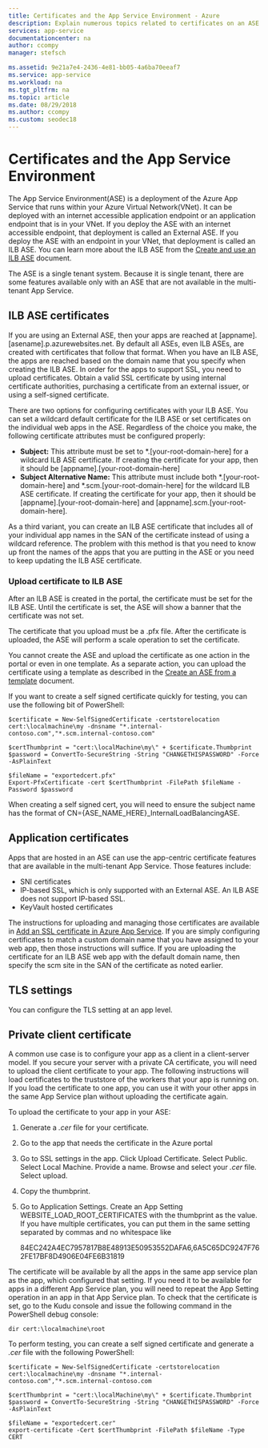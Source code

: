 ```yaml
---
title: Certificates and the App Service Environment - Azure
description: Explain numerous topics related to certificates on an ASE
services: app-service
documentationcenter: na
author: ccompy
manager: stefsch

ms.assetid: 9e21a7e4-2436-4e81-bb05-4a6ba70eeaf7
ms.service: app-service
ms.workload: na
ms.tgt_pltfrm: na
ms.topic: article
ms.date: 08/29/2018
ms.author: ccompy
ms.custom: seodec18
---
```


# Certificates and the App Service Environment 

The App Service Environment(ASE) is a deployment of the Azure App Service that runs within your Azure Virtual Network(VNet). It can be deployed with an internet accessible application endpoint or an application endpoint that is in your VNet. If you deploy the ASE with an internet accessible endpoint, that deployment is called an External ASE. If you deploy the ASE with an endpoint in your VNet, that deployment is called an ILB ASE. You can learn more about the ILB ASE from the [Create and use an ILB ASE](https://docs.microsoft.com/azure/app-service/environment/create-ilb-ase) document.

The ASE is a single tenant system. Because it is single tenant, there are some features available only with an ASE that are not available in the multi-tenant App Service. 

## ILB ASE certificates 

If you are using an External ASE, then your apps are reached at [appname].[asename].p.azurewebsites.net. By default all ASEs, even ILB ASEs, are created with certificates that follow that format. When you have an ILB ASE, the apps are reached based on the domain name that you specify when creating the ILB ASE. In order for the apps to support SSL, you need to upload certificates. Obtain a valid SSL certificate by using internal certificate authorities, purchasing a certificate from an external issuer, or using a self-signed certificate. 

There are two options for configuring certificates with your ILB ASE.  You can set a wildcard default certificate for the ILB ASE or set certificates on the individual web apps in the ASE.  Regardless of the choice you make, the following certificate attributes must be configured properly:

- **Subject:** This attribute must be set to *.[your-root-domain-here] for a wildcard ILB ASE certificate. If creating the certificate for your app, then it should be [appname].[your-root-domain-here]
- **Subject Alternative Name:** This attribute must include both *.[your-root-domain-here] and *.scm.[your-root-domain-here] for the wildcard ILB ASE certificate. If creating the certificate for your app, then it should be [appname].[your-root-domain-here] and [appname].scm.[your-root-domain-here].

As a third variant, you can create an ILB ASE certificate that includes all of your individual app names in the SAN of the certificate instead of using a wildcard reference. The problem with this method is that you need to know up front the names of the apps that you are putting in the ASE or you need to keep updating the ILB ASE certificate.

### Upload certificate to ILB ASE 

After an ILB ASE is created in the portal, the certificate must be set for the ILB ASE. Until the certificate is set, the ASE will show a banner that the certificate was not set.  

The certificate that you upload must be a .pfx file. After the certificate is uploaded, the ASE will perform a scale operation to set the certificate. 

You cannot create the ASE and upload the certificate as one action in the portal or even in one template. As a separate action, you can upload the certificate using a template as described in the [Create an ASE from a template](./create-from-template.md) document.  

If you want to create a self signed certificate quickly for testing, you can use the following bit of PowerShell:

	$certificate = New-SelfSignedCertificate -certstorelocation cert:\localmachine\my -dnsname "*.internal-contoso.com","*.scm.internal-contoso.com"

	$certThumbprint = "cert:\localMachine\my\" + $certificate.Thumbprint
	$password = ConvertTo-SecureString -String "CHANGETHISPASSWORD" -Force -AsPlainText

	$fileName = "exportedcert.pfx"
	Export-PfxCertificate -cert $certThumbprint -FilePath $fileName -Password $password     
When creating a self signed cert, you will need to ensure the subject name has the format of CN={ASE_NAME_HERE}_InternalLoadBalancingASE.

## Application certificates 

Apps that are hosted in an ASE can use the app-centric certificate features that are available in the multi-tenant App Service. Those features include:  

- SNI certificates 
- IP-based SSL, which is only supported with an External ASE.  An ILB ASE does not support IP-based SSL.
- KeyVault hosted certificates 

The instructions for uploading and managing those certificates are available in [Add an SSL certificate in Azure App Service](../configure-ssl-certificate.md).  If you are simply configuring certificates to match a custom domain name that you have assigned to your web app, then those instructions will suffice. If you are uploading the certificate for an ILB ASE web app with the default domain name, then specify the scm site in the SAN of the certificate as noted earlier. 

## TLS settings 

You can configure the TLS setting at an app level.  

## Private client certificate 

A common use case is to configure your app as a client in a client-server model. If you secure your server with a private CA certificate, you will need to upload the client certificate to your app.  The following instructions will load certificates to the truststore of the workers that your app is running on. If you load the certificate to one app, you can use it with your other apps in the same App Service plan without uploading the certificate again.

To upload the certificate to your app in your ASE:

1. Generate a *.cer* file for your certificate. 
2. Go to the app that needs the certificate in the Azure portal
3. Go to SSL settings in the app. Click Upload Certificate. Select Public. Select Local Machine. Provide a name. Browse and select your *.cer* file. Select upload. 
4. Copy the thumbprint.
5. Go to Application Settings. Create an App Setting WEBSITE_LOAD_ROOT_CERTIFICATES with the thumbprint as the value. If you have multiple certificates, you can put them in the same setting separated by commas and no whitespace like 

	84EC242A4EC7957817B8E48913E50953552DAFA6,6A5C65DC9247F762FE17BF8D4906E04FE6B31819

The certificate will be available by all the apps in the same app service plan as the app, which configured that setting. If you need it to be available for apps in a different App Service plan, you will need to repeat the App Setting operation in an app in that App Service plan. To check that the certificate is set, go to the Kudu console and issue the following command in the PowerShell debug console:

    dir cert:\localmachine\root

To perform testing, you can create a self signed certificate and generate a *.cer* file with the following PowerShell: 

	$certificate = New-SelfSignedCertificate -certstorelocation cert:\localmachine\my -dnsname "*.internal-contoso.com","*.scm.internal-contoso.com

	$certThumbprint = "cert:\localMachine\my\" + $certificate.Thumbprint
	$password = ConvertTo-SecureString -String "CHANGETHISPASSWORD" -Force -AsPlainText

	$fileName = "exportedcert.cer"
	export-certificate -Cert $certThumbprint -FilePath $fileName -Type CERT

